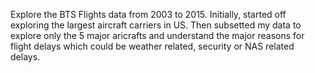 Explore the BTS Flights data from 2003 to 2015. Initially, started off exploring the largest aircraft carriers in US. 
Then subsetted my data to explore only the 5 major aricrafts and understand the major reasons for flight delays which could be weather related,
security or NAS related delays.
